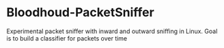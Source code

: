 # Bloodhoud-PacketSniffer
Experimental packet sniffer with inward and outward sniffing in Linux. Goal is to build a classifier for packets over time
